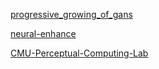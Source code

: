 [progressive_growing_of_gans](https://github.com/tkarras/progressive_growing_of_gans)

[neural-enhance](https://github.com/alexjc/neural-enhance)

[CMU-Perceptual-Computing-Lab](https://github.com/CMU-Perceptual-Computing-Lab)
